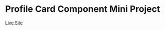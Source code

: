 # Profile Card Component Mini Project

<a href="https://ankitnsk178.github.io/Profile-Card-Component-Mini-Project/index.html">Live Site</a>